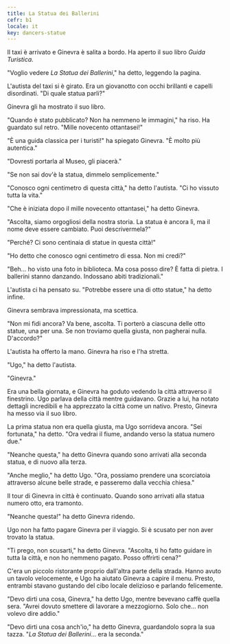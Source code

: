 ```yaml
---
title: La Statua dei Ballerini
cefr: b1
locale: it
key: dancers-statue
---
```


Il taxi è arrivato e Ginevra è salita a bordo. Ha aperto il suo libro *Guida Turistica*.

"Voglio vedere *La Statua dei Ballerini*," ha detto, leggendo la pagina.

L'autista del taxi si è girato. Era un giovanotto con occhi brillanti e capelli disordinati. "Di quale statua parli?"

Ginevra gli ha mostrato il suo libro.

"Quando è stato pubblicato? Non ha nemmeno le immagini," ha riso. Ha guardato sul retro. "Mille novecento ottantasei!"

"È una guida classica per i turisti!" ha spiegato Ginevra. "È molto più autentica."

"Dovresti portarla al Museo, gli piacerà."

"Se non sai dov'è la statua, dimmelo semplicemente."

"Conosco ogni centimetro di questa città," ha detto l'autista. "Ci ho vissuto tutta la vita."

"Che è iniziata dopo il mille novecento ottantasei," ha detto Ginevra.

"Ascolta, siamo orgogliosi della nostra storia. La statua è ancora lì, ma il nome deve essere cambiato. Puoi descrivermela?"

"Perché? Ci sono centinaia di statue in questa città!"

"Ho detto che conosco ogni centimetro di essa. Non mi credi?"

"Beh... ho visto una foto in biblioteca. Ma cosa posso dire? È fatta di pietra. I ballerini stanno danzando. Indossano abiti tradizionali."

L'autista ci ha pensato su. "Potrebbe essere una di otto statue," ha detto infine.

Ginevra sembrava impressionata, ma scettica.

"Non mi fidi ancora? Va bene, ascolta. Ti porterò a ciascuna delle otto statue, una per una. Se non troviamo quella giusta, non pagherai nulla. D'accordo?"

L'autista ha offerto la mano. Ginevra ha riso e l'ha stretta.

"Ugo," ha detto l'autista.

"Ginevra."

Era una bella giornata, e Ginevra ha goduto vedendo la città attraverso il finestrino. Ugo parlava della città mentre guidavano. Grazie a lui, ha notato dettagli incredibili e ha apprezzato la città come un nativo. Presto, Ginevra ha messo via il suo libro.

La prima statua non era quella giusta, ma Ugo sorrideva ancora. "Sei fortunata," ha detto. "Ora vedrai il fiume, andando verso la statua numero due."

"Neanche questa," ha detto Ginevra quando sono arrivati alla seconda statua, e di nuovo alla terza.

"Anche meglio," ha detto Ugo. "Ora, possiamo prendere una scorciatoia attraverso alcune belle strade, e passeremo dalla vecchia chiesa."

Il tour di Ginevra in città è continuato. Quando sono arrivati alla statua numero otto, era tramonto.

"Neanche questa!" ha detto Ginevra ridendo.

Ugo non ha fatto pagare Ginevra per il viaggio. Si è scusato per non aver trovato la statua.

"Ti prego, non scusarti," ha detto Ginevra. "Ascolta, ti ho fatto guidare in tutta la città, e non ho nemmeno pagato. Posso offrirti cena?"

C'era un piccolo ristorante proprio dall'altra parte della strada. Hanno avuto un tavolo velocemente, e Ugo ha aiutato Ginevra a capire il menu. Presto, entrambi stavano gustando del cibo locale delizioso e parlando felicemente.

"Devo dirti una cosa, Ginevra," ha detto Ugo, mentre bevevano caffè quella sera. "Avrei dovuto smettere di lavorare a mezzogiorno. Solo che... non volevo dire addio."

"Devo dirti una cosa anch'io," ha detto Ginevra, guardandolo sopra la sua tazza. "*La Statua dei Ballerini*... era la seconda."